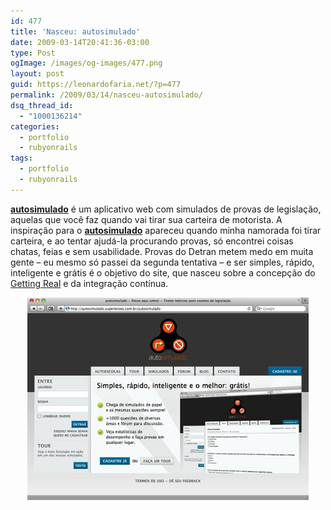 ```yaml
---
id: 477
title: 'Nasceu: autosimulado'
date: 2009-03-14T20:41:36-03:00
type: Post
ogImage: /images/og-images/477.png
layout: post
guid: https://leonardofaria.net/?p=477
permalink: /2009/03/14/nasceu-autosimulado/
dsq_thread_id:
  - "1000136214"
categories:
  - portfolio
  - rubyonrails
tags:
  - portfolio
  - rubyonrails
---
```

[**autosimulado**](http://www.autosimulado.com.br) é um aplicativo web com simulados de provas de legislação, aquelas que você faz quando vai tirar sua carteira de motorista. A inspiração para o [**autosimulado**](http://www.autosimulado.com.br) apareceu quando minha namorada foi tirar carteira, e ao tentar ajudá-la procurando provas, só encontrei coisas chatas, feias e sem usabilidade. Provas do Detran metem medo em muita gente – eu mesmo só passei da segunda tentativa – e ser simples, rápido, inteligente e grátis é o objetivo do site, que nasceu sobre a concepção do [Getting Real](https://gettingreal.37signals.com/GR_por.php) e da integração contínua.

<center>
  <a href="http://www.autosimulado.com.br"><img src="/wp-content/uploads/2009/03/autosimulado.jpg" alt="autosimulado" title="autosimulado" width="450" /></a>
</center>
